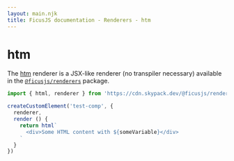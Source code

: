 ```yaml
---
layout: main.njk
title: FicusJS documentation - Renderers - htm
---
```

# htm

The [htm](https://www.npmjs.com/package/htm) renderer is a JSX-like renderer (no transpiler necessary) available in the [`@ficusjs/renderers`](https://www.npmjs.com/package/@ficusjs/renderers) package.

```js
import { html, renderer } from 'https://cdn.skypack.dev/@ficusjs/renderers@5/htm'

createCustomElement('test-comp', {
  renderer,
  render () {
    return html`
      <div>Some HTML content with ${someVariable}</div>
    `
  }
})
```
